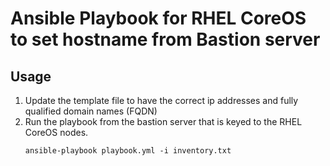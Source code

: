 # Ansible Playbook for RHEL CoreOS to set hostname from Bastion server

## Usage

1. Update the template file to have the correct ip addresses and fully qualified domain names (FQDN)
2. Run the playbook from the bastion server that is keyed to the RHEL CoreOS nodes.
    ```shell
    ansible-playbook playbook.yml -i inventory.txt
    ```